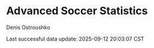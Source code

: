 # Advanced Soccer Statistics
Denis Ostroushko

<!-- gfm -->

Last successful data update: 2025-09-12 20:03:07 CST
